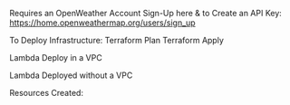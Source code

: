 
Requires an OpenWeather Account Sign-Up here & to Create an API Key:
https://home.openweathermap.org/users/sign_up

To Deploy Infrastructure:
Terraform Plan
Terraform Apply

Lambda Deploy in a VPC

Lambda Deployed without a VPC

Resources Created:
